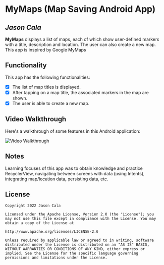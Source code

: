# MyMaps (Map Saving Android App)

## *Jason Cala*

**MyMaps** displays a list of maps, each of which show user-defined markers with a title, description and location. The user can also create a new map. This app is inspired by Google MyMaps

## Functionality

This app has the following functionalities:

* [x] The list of map titles is displayed.
* [x] After tapping on a map title, the associated markers in the map are shown.
* [x] The user is able to create a new map.

## Video Walkthrough

Here's a walkthrough of some features in this Android application:

<img src='https://j.gifs.com/w07qGr.gif' title='Video Walkthrough' width='' alt='Video Walkthrough' />

## Notes

Learning focuses of this app was to obtain knowledge and practice RecyclerView, navigating between screens with data (using Intents), integrating map/location data, persisting data, etc.

## License

    Copyright 2022 Jason Cala

    Licensed under the Apache License, Version 2.0 (the "License"); you may not use this file except in compliance with the License. You may obtain a copy of the License at

    http://www.apache.org/licenses/LICENSE-2.0

    Unless required by applicable law or agreed to in writing, software distributed under the License is distributed on an "AS IS" BASIS, WITHOUT WARRANTIES OR CONDITIONS OF ANY KIND, either express or implied. See the License for the specific language governing permissions and limitations under the License.